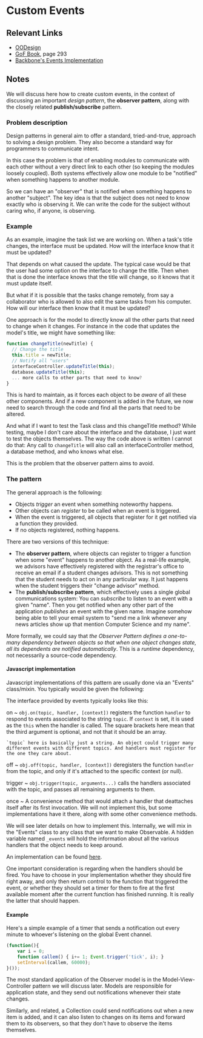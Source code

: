 # Custom Events

## Relevant Links

- [OODesign](http://www.oodesign.com/observer-pattern.html)
- [GoF Book](http://www.amazon.com/Design-Patterns-Elements-Reusable-Object-Oriented/dp/0201633612/), page 293
- [Backbone's Events Implementation](http://backbonejs.org/docs/backbone.html#section-16)

## Notes

We will discuss here how to create custom events, in the context of discussing an important *design pattern*, the **observer pattern**, along with the closely related **publish/subscribe** pattern.

### Problem description

Design patterns in general aim to offer a standard, tried-and-true, approach to solving a design problem. They also become a standard way for programmers to communicate intent.

In this case the problem is that of enabling modules to communicate with each other without a very direct link to each other (so keeping the modules loosely coupled). Both systems effectively allow one module to be "notified" when something happens to another module.

So we can have an "observer" that is notified when something happens to another "subject". The key idea is that the subject does not need to know exactly who is observing it. We can write the code for the subject without caring who, if anyone, is observing.

### Example

As an example, imagine the task list we are working on. When a task's title changes, the interface must be updated. How will the interface know that it must be updated?

That depends on what caused the update. The typical case would be that the user had some option on the interface to change the title. Then when that is done the interface knows that the title will change, so it knows that it must update itself.

But what if it is possible that the tasks change remotely, from say a collaborator who is allowed to also edit the same tasks from his computer. How will our interface then know that it must be updated?

One approach is for the model to directly know all the other parts that need to change when it changes. For instance in the code that updates the model's title, we might have something like:
```javascript
function changeTitle(newTitle) {
  // Change the title
  this.title = newTitle;
  // Notify all "users"
  interfaceController.updateTitle(this);
  database.updateTitle(this);
  ... more calls to other parts that need to know?
}
```
This is hard to maintain, as it forces each object to be *aware* of all these other components. And if a new component is added in the future, we now need to search through the code and find all the parts that need to be altered.

And what if I want to test the Task class and this changeTitle method? While testing, maybe I don't care about the interface and the database, I just want to test the objects themselves. The way the code above is written I cannot do that: Any call to `changeTitle` will also call an interfaceController method, a database method, and who knows what else.

This is the problem that the observer pattern aims to avoid.


### The pattern

The general approach is the following:

- Objects *trigger* an event when something noteworthy happens.
- Other objects can *register* to be called when an event is triggered.
- When the event is triggered, all objects that register for it get notified via a function they provided.
- If no objects registered, nothing happens.

There are two versions of this technique:

- The **observer pattern**, where objects can register to trigger a function when some "event" happens to another object. As a real-life example, we advisors have effectively registered with the registrar's office to receive an email if a student changes advisors. This is not something that the student needs to act on in any particular way. It just happens when the student triggers their "change advisor" method.
- The **publish/subscribe pattern**, which effectively uses a single global communications system: You can *subscribe* to listen to an event with a given "name". Then you get notified when any other part of the application *publishes* an event with the given name. Imagine somehow being able to tell your email system to "send me a link whenever any news articles show up that mention Computer Science and my name".

More formally, we could say that *the Observer Pattern defines a one-to-many dependency between objects so that when one object changes state, all its dependents are notified automatically*. This is a *runtime* dependency, not necessarily a source-code dependency.

#### Javascript implementation

Javascript implementations of this pattern are usually done via an "Events" class/mixin. You typically would be given the following:

The interface provided by events typically looks like this:

on
  ~ `obj.on(topic, handler, [context])` registers the function `handler` to respond to events associated to the string `topic`. If `context` is set, it is used as the `this` when the handler is called. The square brackets here mean that the third argument is optional, and not that it should be an array.

    `topic` here is basically just a string. An object could trigger many different events with different topics. And handlers must register for the one they care about.

off
  ~ `obj.off(topic, handler, [context])` deregisters the function `handler` from the topic, and only if it's attached to the specific context (or null).

trigger
  ~ `obj.trigger(topic, arguments...)` calls the handlers associated with the topic, and passes all remaining arguments to them.

once
  ~ A convenience method that would attach a handler that deattaches itself after its first invocation. We will not implement this, but some implementations have it there, along with some other convenience methods.

We will see later details on how to implement this. Internally, we will mix in the "Events" class to any class that we want to make Observable. A hidden variable named `_events` will hold the information about all the various handlers that the object needs to keep around.

An implementation can be found [here](../../testPages/events.js).

One important consideration is regarding when the handlers should be fired. You have to choose in your implementation whether they should fire right away, and only then return control to the function that triggered the event, or whether they should set a timer for them to fire at the first available moment after the current function has finished running. It is really the latter that should happen.

#### Example

Here's a simple example of a timer that sends a notification out every minute to whoever's listening on the global Event channel.

```javascript
(function(){
    var i = 0;
    function callem() { i+= 1; Event.trigger('tick', i); }
    setInterval(callem, 60000);
}());
```

The most standard application of the Observer model is in the Model-View-Controller pattern we will discuss later. Models are responsible for application state, and they send out notifications whenever their state changes.

Similarly, and related, a Collection could send notifications out when a new item is added, and it can also listen to changes on its items and forward them to its observers, so that they don't have to observe the items themselves.
